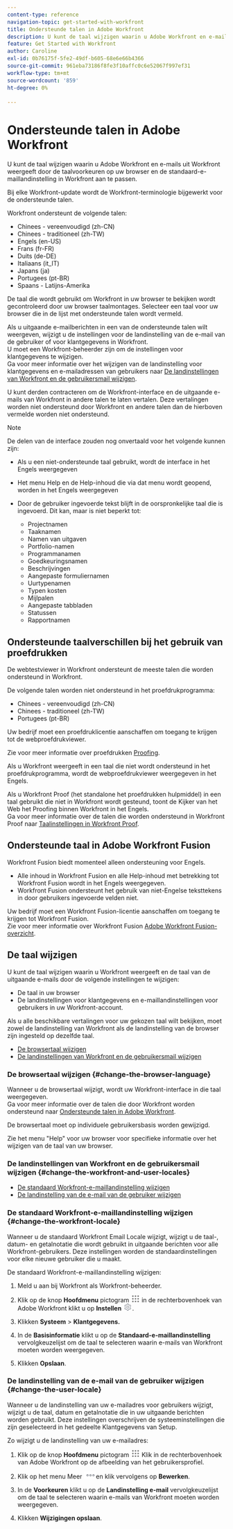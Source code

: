 ```yaml
---
content-type: reference
navigation-topic: get-started-with-workfront
title: Ondersteunde talen in Adobe Workfront
description: U kunt de taal wijzigen waarin u Adobe Workfront en e-mails uit Workfront weergeeft door de taalvoorkeuren op uw browser en de standaard-e-maillandinstelling in Workfront aan te passen.
feature: Get Started with Workfront
author: Caroline
exl-id: 0b76175f-5fe2-49df-b605-68e6e66b4366
source-git-commit: 961eba73186f8fe3f10affc0c6e52067f997ef31
workflow-type: tm+mt
source-wordcount: '859'
ht-degree: 0%

---
```


# Ondersteunde talen in Adobe Workfront

U kunt de taal wijzigen waarin u Adobe Workfront en e-mails uit Workfront weergeeft door de taalvoorkeuren op uw browser en de standaard-e-maillandinstelling in Workfront aan te passen.

Bij elke Workfront-update wordt de Workfront-terminologie bijgewerkt voor de ondersteunde talen.

Workfront ondersteunt de volgende talen:

* Chinees - vereenvoudigd (zh-CN)
* Chinees - traditioneel (zh-TW)
* Engels (en-US)
* Frans (fr-FR)
* Duits (de-DE)
* Italiaans (it_IT)
* Japans (ja)
* Portugees (pt-BR)
* Spaans - Latijns-Amerika

De taal die wordt gebruikt om Workfront in uw browser te bekijken wordt gecontroleerd door uw browser taalmontages. Selecteer een taal voor uw browser die in de lijst met ondersteunde talen wordt vermeld.

Als u uitgaande e-mailberichten in een van de ondersteunde talen wilt weergeven, wijzigt u de instellingen voor de landinstelling van de e-mail van de gebruiker of voor klantgegevens in Workfront.\
U moet een Workfront-beheerder zijn om de instellingen voor klantgegevens te wijzigen.\
Ga voor meer informatie over het wijzigen van de landinstelling voor klantgegevens en e-mailadressen van gebruikers naar [De landinstellingen van Workfront en de gebruikersmail wijzigen](#change-the-workfront-and-user-locales).

U kunt derden contracteren om de Workfront-interface en de uitgaande e-mails van Workfront in andere talen te laten vertalen. Deze vertalingen worden niet ondersteund door Workfront en andere talen dan de hierboven vermelde worden niet ondersteund.

>[!NOTE]
>
>De delen van de interface zouden nog onvertaald voor het volgende kunnen zijn:
>
>* Als u een niet-ondersteunde taal gebruikt, wordt de interface in het Engels weergegeven
>* Het menu Help en de Help-inhoud die via dat menu wordt geopend, worden in het Engels weergegeven
>* Door de gebruiker ingevoerde tekst blijft in de oorspronkelijke taal die is ingevoerd. Dit kan, maar is niet beperkt tot:
   >
   >   * Projectnamen
   >   * Taaknamen
   >   * Namen van uitgaven
   >   * Portfolio-namen
   >   * Programmanamen
   >   * Goedkeuringsnamen
   >   * Beschrijvingen
   >   * Aangepaste formuliernamen
   >   * Uurtypenamen
   >   * Typen kosten
   >   * Mijlpalen
   >   * Aangepaste tabbladen
   >   * Statussen
   >   * Rapportnamen
>


## Ondersteunde taalverschillen bij het gebruik van proefdrukken

De webtestviewer in Workfront ondersteunt de meeste talen die worden ondersteund in Workfront.

De volgende talen worden niet ondersteund in het proefdrukprogramma:

* Chinees - vereenvoudigd (zh-CN)
* Chinees - traditioneel (zh-TW)
* Portugees (pt-BR)

Uw bedrijf moet een proefdruklicentie aanschaffen om toegang te krijgen tot de webproefdrukviewer.

Zie voor meer informatie over proefdrukken [Proofing](../review-and-approve-work/proofing/proofing.md).

Als u Workfront weergeeft in een taal die niet wordt ondersteund in het proefdrukprogramma, wordt de webproefdrukviewer weergegeven in het Engels.

Als u Workfront Proof (het standalone het proefdrukken hulpmiddel) in een taal gebruikt die niet in Workfront wordt gesteund, toont de Kijker van het Web het Proofing binnen Workfront in het Engels.\
Ga voor meer informatie over de talen die worden ondersteund in Workfront Proof naar [Taalinstellingen in Workfront Proof](../workfront-proof/wp-getstarted/system-information/language-settings.md).

## Ondersteunde taal in Adobe Workfront Fusion

Workfront Fusion biedt momenteel alleen ondersteuning voor Engels.

* Alle inhoud in Workfront Fusion en alle Help-inhoud met betrekking tot Workfront Fusion wordt in het Engels weergegeven.
* Workfront Fusion ondersteunt het gebruik van niet-Engelse teksttekens in door gebruikers ingevoerde velden niet.

Uw bedrijf moet een Workfront Fusion-licentie aanschaffen om toegang te krijgen tot Workfront Fusion.\
Zie voor meer informatie over Workfront Fusion [Adobe Workfront Fusion-overzicht](../workfront-fusion/get-started/workfront-fusion-overview.md).

## De taal wijzigen

U kunt de taal wijzigen waarin u Workfront weergeeft en de taal van de uitgaande e-mails door de volgende instellingen te wijzigen:

* De taal in uw browser
* De landinstellingen voor klantgegevens en e-maillandinstellingen voor gebruikers in uw Workfront-account.

Als u alle beschikbare vertalingen voor uw gekozen taal wilt bekijken, moet zowel de landinstelling van Workfront als de landinstelling van de browser zijn ingesteld op dezelfde taal.

* [De browsertaal wijzigen](#change-the-browser-language)
* [De landinstellingen van Workfront en de gebruikersmail wijzigen](#change-the-workfront-and-user-locales)

### De browsertaal wijzigen {#change-the-browser-language}

Wanneer u de browsertaal wijzigt, wordt uw Workfront-interface in die taal weergegeven.\
Ga voor meer informatie over de talen die door Workfront worden ondersteund naar [Ondersteunde talen in Adobe Workfront](#supported-languages).

De browsertaal moet op individuele gebruikersbasis worden gewijzigd.

Zie het menu &quot;Help&quot; voor uw browser voor specifieke informatie over het wijzigen van de taal van uw browser.

### De landinstellingen van Workfront en de gebruikersmail wijzigen {#change-the-workfront-and-user-locales}

* [De standaard Workfront-e-maillandinstelling wijzigen](#change-the-workfront-locale)
* [De landinstelling van de e-mail van de gebruiker wijzigen](#change-the-user-locale)

### De standaard Workfront-e-maillandinstelling wijzigen {#change-the-workfront-locale}

Wanneer u de standaard Workfront Email Locale wijzigt, wijzigt u de taal-, datum- en getalnotatie die wordt gebruikt in uitgaande berichten voor alle Workfront-gebruikers. Deze instellingen worden de standaardinstellingen voor elke nieuwe gebruiker die u maakt.

De standaard Workfront-e-maillandinstelling wijzigen:

1. Meld u aan bij Workfront als Workfront-beheerder.
1. Klik op de knop **Hoofdmenu** pictogram ![](assets/main-menu-icon.png) in de rechterbovenhoek van Adobe Workfront klikt u op **Instellen** ![](assets/gear-icon-settings.png).

1. Klikken **Systeem** > **Klantgegevens.**

1. In de **Basisinformatie** klikt u op de **Standaard-e-maillandinstelling** vervolgkeuzelijst om de taal te selecteren waarin e-mails van Workfront moeten worden weergegeven.

1. Klikken **Opslaan**.

### De landinstelling van de e-mail van de gebruiker wijzigen {#change-the-user-locale}

Wanneer u de landinstelling van uw e-mailadres voor gebruikers wijzigt, wijzigt u de taal, datum en getalnotatie die in uw uitgaande berichten worden gebruikt. Deze instellingen overschrijven de systeeminstellingen die zijn geselecteerd in het gedeelte Klantgegevens van Setup.

Zo wijzigt u de landinstelling van uw e-mailadres:

1. Klik op de knop **Hoofdmenu** pictogram ![](assets/main-menu-icon.png) Klik in de rechterbovenhoek van Adobe Workfront op de afbeelding van het gebruikersprofiel.

1. Klik op het menu Meer ![](assets/more-icon.png)en klik vervolgens op **Bewerken**.

1. In de **Voorkeuren** klikt u op de **Landinstelling e-mail** vervolgkeuzelijst om de taal te selecteren waarin e-mails van Workfront moeten worden weergegeven.

1. Klikken **Wijzigingen opslaan**.
